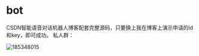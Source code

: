 # bot
CSDN智能语音对话机器人博客配套完整源码，只要换上我在博客上演示申请的id和key，即可成功。
私人群：

![185348015](https://user-images.githubusercontent.com/62045791/130331504-fde8dfcd-553e-411f-b77a-3e8bd8e31610.png)
